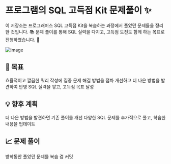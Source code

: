 
# 프로그램의 SQL 고득점 Kit 문제풀이 ✨
이 저장소는 프로그래머스 SQL 고득점 Kit을 복습하는 과정에서 풀었던 문제들을 정리한 것입니다. 📚
문제 풀이를 통해 SQL 실력을 다지고, 고득점 도전도 함께 하는 목표로 진행하였습니다. 🎯

![image](https://github.com/user-attachments/assets/87a26f7c-7a8c-4408-a1b6-6a5c38f35b99)

## 🚀 목표
효율적이고 깔끔한 쿼리 작성에 집중
문제 해결 방법을 점차 개선하고 더 나은 방법을 발견하여 반영
SQL 실력을 쌓고, 고득점 목표 달성

## 💡 향후 계획
더 나은 방법을 발견하면 기존 풀이를 개선
다양한 SQL 문제를 추가적으로 풀고, 학습한 내용을 업데이트

## 📈 문제 풀이
방학동안 풀었던 문제를 복습 겸 커밋
